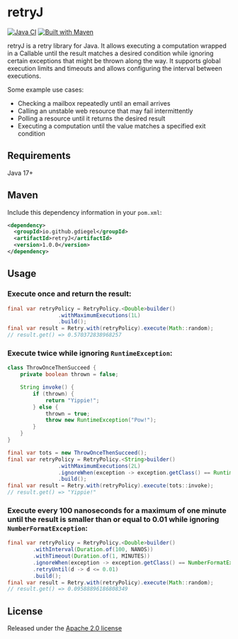 # retryJ
[![Java CI](https://github.com/gdiegel/retryJ/actions/workflows/maven-verify.yml/badge.svg?branch=develop)](https://github.com/gdiegel/retryJ/actions/workflows/maven-verify.yml)
[![Built with Maven](http://maven.apache.org/images/logos/maven-feather.png)](http://maven.apache.org)

retryJ is a retry library for Java. It allows executing a computation wrapped in a Callable until the result
matches a desired condition while ignoring certain exceptions that might be thrown along the way. It supports global
execution limits and timeouts and allows configuring the interval between executions.

Some example use cases:
* Checking a mailbox repeatedly until an email arrives
* Calling an unstable web resource that may fail intermittently
* Polling a resource until it returns the desired result
* Executing a computation until the value matches a specified exit condition

## Requirements
Java 17+

## Maven
Include this dependency information in your `pom.xml`:

```xml
<dependency>
  <groupId>io.github.gdiegel</groupId>
  <artifactId>retryJ</artifactId>
  <version>1.0.0</version>
</dependency>
```

## Usage

### Execute once and return the result:

```java
final var retryPolicy = RetryPolicy.<Double>builder()
                .withMaximumExecutions(1L)
                .build();
final var result = Retry.with(retryPolicy).execute(Math::random);
// result.get() => 0.570372838968257
```

### Execute twice while ignoring `RuntimeException`:

```java
class ThrowOnceThenSucceed {
    private boolean thrown = false;

    String invoke() {
        if (thrown) {
            return "Yippie!";
        } else {
            thrown = true;
            throw new RuntimeException("Pow!");
        }
    }
}
```
```java
final var tots = new ThrowOnceThenSucceed();
final var retryPolicy = RetryPolicy.<String>builder()
                .withMaximumExecutions(2L)
                .ignoreWhen(exception -> exception.getClass() == RuntimeException.class)
                .build();
final var result = Retry.with(retryPolicy).execute(tots::invoke);
// result.get() => "Yippie!"
```

### Execute every 100 nanoseconds for a maximum of one minute until the result is smaller than or equal to 0.01 while ignoring `NumberFormatException`:

```java
final var retryPolicy = RetryPolicy.<Double>builder()
        .withInterval(Duration.of(100, NANOS))
        .withTimeout(Duration.of(1, MINUTES))
        .ignoreWhen(exception -> exception.getClass() == NumberFormatException.class)
        .retryUntil(d -> d <= 0.01)
        .build();
final var result = Retry.with(retryPolicy).execute(Math::random);
// result.get() => 0.09588896186808349
```

## License
Released under the [Apache 2.0 license](LICENSE.md)
